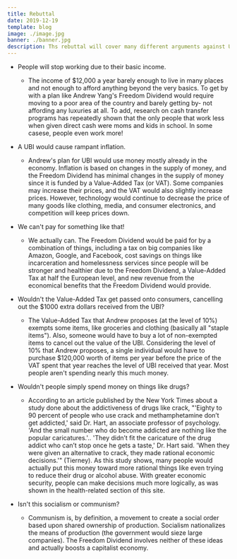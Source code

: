 ```yaml
---
title: Rebuttal
date: 2019-12-19
template: blog
image: ./image.jpg
banner: ./banner.jpg
description: Ths rebuttal will cover many different arguments against UBI, especially Andrew Yang's Freedom Dividend. 
---
```


* People will stop working due to their basic income. 
  * The income of $12,000 a year barely enough to live in many places and not enough to afford anything beyond the very basics. To get by with a plan like Andrew Yang's Freedom Dividend would require moving to a poor area of the country and barely getting by- not affording any luxuries at all. To add, research on cash transfer programs has repeatedly shown that the only people that work less when given direct cash were moms and kids in school. In some casese, people even work more! 

* A UBI would cause rampant inflation.
  * Andrew's plan for UBI would use money mostly already in the economy. Inflation is based on changes in the supply of money, and the Freedom Dividend has minimal changes in the supply of money since it is funded by a Value-Added Tax (or VAT). Some companies may increase their prices, and the VAT would also slightly increase prices. However, technology would continue to decrease the price of many goods like clothing, media, and consumer electronics, and competition will keep prices down. 

* We can't pay for something like that!
  * We actually can. The Freedom Dividend would be paid for by a combination of things, including a tax on big companies like Amazon, Google, and Facebook, cost savings on things like incarceration and homelessness services since people will be stronger and healthier due to the Freedom Dividend, a Value-Added Tax at half the European level, and new revenue from the economical benefits that the Freedom Dividend would provide. 

* Wouldn't the Value-Added Tax get passed onto consumers, cancelling out the $1000 extra dollars received from the UBI?
  * The Value-Added Tax that Andrew proposes (at the level of 10%) exempts some items, like groceries and clothing (basically all "staple items"). Also, someone would have to buy a lot of non-exempted items to cancel out the value of the UBI. Considering the level of 10% that Andrew proposes, a single individual would have to purchase $120,000 worth of items per year before the price of the VAT spent that year reaches the level of UBI received that year. Most people aren't spending nearly this much money. 

* Wouldn't people simply spend money on things like drugs?
  * According to an article published by the New York Times about a study done about the addictiveness of drugs like crack, "'Eighty to 90 percent of people who use crack and methamphetamine don’t get addicted,' said Dr. Hart, an associate professor of psychology. 'And the small number who do become addicted are nothing like the popular caricatures.'.. 'They didn’t fit the caricature of the drug addict who can’t stop once he gets a taste,' Dr. Hart said. 'When they were given an alternative to crack, they made rational economic decisions.'" (Tierney). As this study shows, many people would actually put this money toward more rational things like even trying to reduce their drug or alcohol abuse. With greater economic security, people can make decisions much more logically, as was shown in the health-related section of this site. 

* Isn't this socialism or communism?
  * Communism is, by definition, a movement to create a social order based upon shared ownership of production. Socialism nationalizes the means of production (the government would sieze large companies). The Freedom Dividend involves neither of these ideas and actually boosts a capitalist economy. 